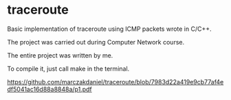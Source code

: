 # traceroute

Basic implementation of traceroute using ICMP packets wrote in C/C++. 

The project was carried out during Computer Network course.

The entire project was written by me.

To compile it, just call make in the terminal.

https://github.com/marczakdaniel/traceroute/blob/7983d22a419e9cb77af4edf5041ac16d88a8848a/p1.pdf
